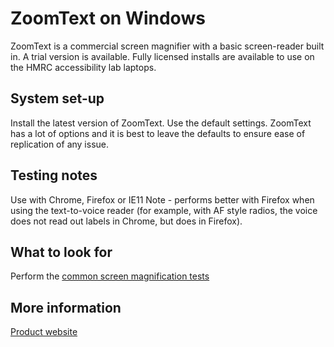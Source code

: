 # ZoomText on Windows
ZoomText is a commercial screen magnifier with a basic screen-reader built in.
A trial version is available.
Fully licensed installs are available to use on the HMRC accessibility lab laptops.

## System set-up
Install the latest version of ZoomText.
Use the default settings. ZoomText has a lot of options and it is best to leave the defaults to ensure ease of replication of any issue.

## Testing notes
Use with Chrome, Firefox or IE11
Note - performs better with Firefox when using the text-to-voice reader (for example, with AF style radios, the voice does not read out labels in Chrome, but does in Firefox).

## What to look for
Perform the [common screen magnification tests](common/screen-magnification.md)

## More information
[Product website](https://www.freedomscientific.com/products/software/zoomtext/)

